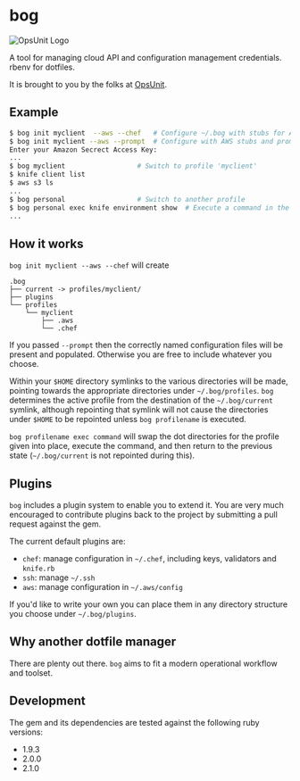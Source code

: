 # bog

![OpsUnit Logo][99]

A tool for managing cloud API and configuration management credentials. rbenv for dotfiles.

It is brought to you by the folks at [OpsUnit][1].

## Example
```bash
$ bog init myclient  --aws --chef	# Configure ~/.bog with stubs for AWS and Chef under profile 'myclient'
$ bog init myclient --aws --prompt	# Configure with AWS stubs and prompt for credentials
Enter your Amazon Secrect Access Key:
...
$ bog myclient					# Switch to profile 'myclient'
$ knife client list
$ aws s3 ls
...
$ bog personal					# Switch to another profile
$ bog personal exec knife environment show	# Execute a command in the context of a profile and revert
...
```
## How it works
`bog init myclient --aws --chef` will create 

```
.bog
├── current -> profiles/myclient/
├── plugins
└── profiles
    └── myclient
        ├── .aws
        └── .chef
```
If you passed `--prompt` then the correctly named configuration files will be present and populated. Otherwise you
are free to include whatever you choose.

Within your `$HOME` directory symlinks to the various directories will be made, pointing towards the appropriate directories
under `~/.bog/profiles`. `bog` determines the active profile from the destination of the `~/.bog/current` symlink, although
repointing that symlink will not cause the directories under `$HOME` to be repointed unless `bog profilename` is executed.

`bog profilename exec command` will swap the dot directories for the profile given into place, execute the command, and then
return to the previous state (`~/.bog/current` is not repointed during this).

## Plugins
`bog` includes a plugin system to enable you to extend it. You are very much encouraged to contribute plugins back to the project
by submitting a pull request against the gem.

The current default plugins are:

* `chef`: manage configuration in `~/.chef`, including keys, validators and `knife.rb`
* `ssh`: manage `~/.ssh`
* `aws`: manage configuration in `~/.aws/config`

If you'd like to write your own you can place them in any directory structure you choose under `~/.bog/plugins`.

## Why another dotfile manager
There are plenty out there. `bog` aims to fit a modern operational workflow and toolset.

## Development

The gem and its dependencies are tested against the following ruby versions:

* 1.9.3
* 2.0.0
* 2.1.0

[1]: http://www.opsunit.com
[99]: http://opsunit.com/assets/images/opsunit-logo-large.png
